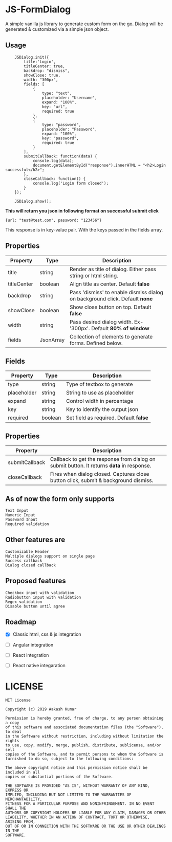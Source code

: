# JS-FormDialog
A simple vanilla js library to generate custom form on the go. Dialog will be generated & customized via a simple json object. 


## Usage
```
    JSDialog.init({
        title:'Login',
        titleCenter: true,
        backdrop: "dismiss",
        showClose: true,
        width: "300px",
        fields: [
            {
                type: "text",
                placeholder: "Username",
                expand: "100%",
                key: "url",
                required: true
            },
            {
                type: "password",
                placeholder: "Password",
                expand: "100%",
                key: "password",
                required: true
            }
        ],
        submitCallback: function(data) {
            console.log(data);
            document.getElementById("response").innerHTML = "<h2>Login successful</h2>";
        },
        closeCallback: function() {
            console.log('Login form closed');
        }
    });

    JSDialog.show();
```


**This will return you json in following format on successful submit click**
```
{url: "test@test.com", password: "123456"}
```

This response is in key-value pair. With the keys passed in the fields array.



## Properties
Property | Type | Description
---------|------|------------
title | string | Render as title of dialog. Either pass string or html string.
titleCenter | boolean | Align title as center. Default **false**
backdrop | string | Pass 'dismiss' to enable dismiss dialog on background click. Default **none**
showClose | boolean | Show close button on top. Default **false**
width | string | Pass desired dialog width. Ex- '300px'. Default **80% of window**
fields | JsonArray | Collection of elements to generate forms. Defined below.


## Fields
Property | Type | Description
---------|------|------------
type | string | Type of textbox to generate
placeholder | string | String to use as placeholder
expand | string | Control width in percentage
key | string | Key to identify the output json
required | boolean | Set field as required. Default **false**


## Properties
Property | Description
---------|-------------
submitCallback | Callback to get the response from dialog on submit button. It returns **data** in response.
closeCallback | Fires when dialog closed. Captures close button click, submit & background dismiss.

## As of now the form only supports
```
Text Input
Numeric Input
Password Input
Required validation
```

## Other features are
```
Customizable Header
Multiple dialogs support on single page
Success callback
Dialog closed callback
```

## Proposed features
```
Checkbox input with validation
Radiobutton input with validation
Regex validation
Disable button until agree
```

## Roadmap
- [x] Classic html, css & js integration
- [ ] Angular integration
- [ ] React integration
- [ ] React native integaration


# LICENSE
```
MIT License

Copyright (c) 2019 Aakash Kumar

Permission is hereby granted, free of charge, to any person obtaining a copy
of this software and associated documentation files (the "Software"), to deal
in the Software without restriction, including without limitation the rights
to use, copy, modify, merge, publish, distribute, sublicense, and/or sell
copies of the Software, and to permit persons to whom the Software is
furnished to do so, subject to the following conditions:

The above copyright notice and this permission notice shall be included in all
copies or substantial portions of the Software.

THE SOFTWARE IS PROVIDED "AS IS", WITHOUT WARRANTY OF ANY KIND, EXPRESS OR
IMPLIED, INCLUDING BUT NOT LIMITED TO THE WARRANTIES OF MERCHANTABILITY,
FITNESS FOR A PARTICULAR PURPOSE AND NONINFRINGEMENT. IN NO EVENT SHALL THE
AUTHORS OR COPYRIGHT HOLDERS BE LIABLE FOR ANY CLAIM, DAMAGES OR OTHER
LIABILITY, WHETHER IN AN ACTION OF CONTRACT, TORT OR OTHERWISE, ARISING FROM,
OUT OF OR IN CONNECTION WITH THE SOFTWARE OR THE USE OR OTHER DEALINGS IN THE
SOFTWARE.
```